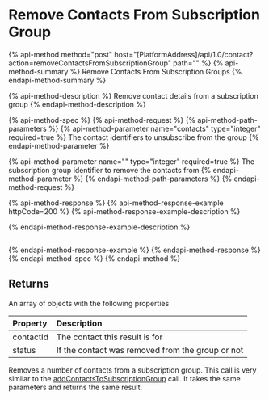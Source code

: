# Remove Contacts From Subscription Group

{% api-method method="post" host="\[PlatformAddress\]/api/1.0/contact?action=removeContactsFromSubscriptionGroup" path="" %}
{% api-method-summary %}
Remove Contacts From Subscription Groups
{% endapi-method-summary %}

{% api-method-description %}
Remove contact details from a subscription group
{% endapi-method-description %}

{% api-method-spec %}
{% api-method-request %}
{% api-method-path-parameters %}
{% api-method-parameter name="contacts" type="integer" required=true %}
The contact identifiers to unsubscribe from the group
{% endapi-method-parameter %}

{% api-method-parameter name="" type="integer" required=true %}
The subscription group identifier to remove the contacts from
{% endapi-method-parameter %}
{% endapi-method-path-parameters %}
{% endapi-method-request %}

{% api-method-response %}
{% api-method-response-example httpCode=200 %}
{% api-method-response-example-description %}

{% endapi-method-response-example-description %}

```text

```
{% endapi-method-response-example %}
{% endapi-method-response %}
{% endapi-method-spec %}
{% endapi-method %}

## Returns

An array of objects with the following properties

| Property | Description |
| :--- | :--- |
| contactId | The contact this result is for |
| status | If the contact was removed from the group or not |

Removes a number of contacts from a subscription group. This call is very similar to the [addContactsToSubscriptionGroup](add-contacts-to-subscription-group.md) call. It takes the same parameters and returns the same result.


